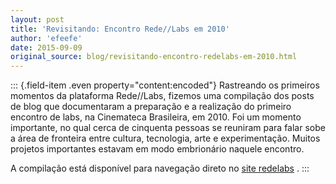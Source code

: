 ```yaml
---
layout: post
title: 'Revisitando: Encontro Rede//Labs em 2010'
author: 'efeefe'
date: 2015-09-09
original_source: blog/revisitando-encontro-redelabs-em-2010.html
---
```


::: {.field-item .even property="content:encoded"}
Rastreando os primeiros momentos da plataforma Rede//Labs, fizemos uma compilação dos posts de blog que documentaram a preparação e a realização do primeiro encontro de labs, na Cinemateca Brasileira, em 2010. Foi um momento importante, no qual cerca de cinquenta pessoas se reuniram para falar sobe a área de fronteira entre cultura, tecnologia, arte e experimentação. Muitos projetos importantes estavam em modo embrionário naquele encontro.

A compilação está disponível para navegação direto no [site redelabs](http://redelabs-org.github.io/livro/primeiro-encontro-redelabs-2010) .
:::
